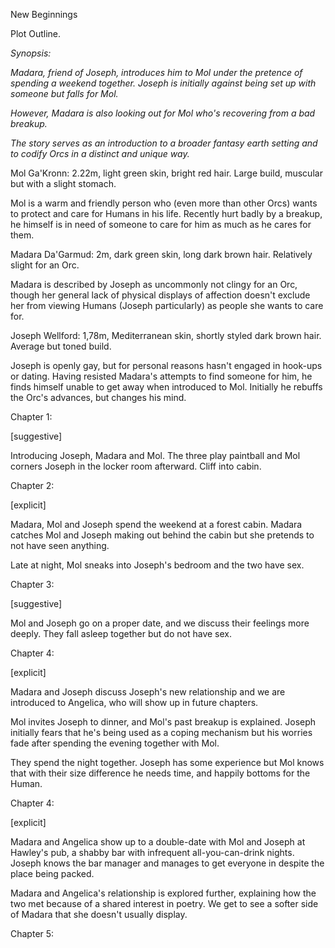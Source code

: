 New Beginnings

Plot Outline.

*Synopsis:*

*Madara, friend of Joseph, introduces him to Mol under the pretence of
spending a weekend together. Joseph is initially against being set up
with someone but falls for Mol.*

*However, Madara is also looking out for Mol who's recovering from a bad
breakup.*

*The story serves as an introduction to a broader fantasy earth setting
and to codify Orcs in a distinct and unique way.*

Mol Ga'Kronn: 2.22m, light green skin, bright red hair. Large build,
muscular but with a slight stomach.

Mol is a warm and friendly person who (even more than other Orcs) wants
to protect and care for Humans in his life. Recently hurt badly by a
breakup, he himself is in need of someone to care for him as much as he
cares for them.

Madara Da'Garmud: 2m, dark green skin, long dark brown hair. Relatively
slight for an Orc.

Madara is described by Joseph as uncommonly not clingy for an Orc,
though her general lack of physical displays of affection doesn't
exclude her from viewing Humans (Joseph particularly) as people she
wants to care for.

Joseph Wellford: 1,78m, Mediterranean skin, shortly styled dark brown
hair. Average but toned build.

Joseph is openly gay, but for personal reasons hasn't engaged in
hook-ups or dating. Having resisted Madara's attempts to find someone
for him, he finds himself unable to get away when introduced to Mol.
Initially he rebuffs the Orc's advances, but changes his mind.

Chapter 1:

\[suggestive\]

Introducing Joseph, Madara and Mol. The three play paintball and Mol
corners Joseph in the locker room afterward. Cliff into cabin.

Chapter 2:

\[explicit\]

Madara, Mol and Joseph spend the weekend at a forest cabin. Madara
catches Mol and Joseph making out behind the cabin but she pretends to
not have seen anything.

Late at night, Mol sneaks into Joseph's bedroom and the two have sex.

Chapter 3:

\[suggestive\]

Mol and Joseph go on a proper date, and we discuss their feelings more
deeply. They fall asleep together but do not have sex.

Chapter 4:

\[explicit\]

Madara and Joseph discuss Joseph's new relationship and we are
introduced to Angelica, who will show up in future chapters.

Mol invites Joseph to dinner, and Mol's past breakup is explained.
Joseph initially fears that he's being used as a coping mechanism but
his worries fade after spending the evening together with Mol.

They spend the night together. Joseph has some experience but Mol knows
that with their size difference he needs time, and happily bottoms for
the Human.

Chapter 4:

\[explicit\]

Madara and Angelica show up to a double-date with Mol and Joseph at
Hawley's pub, a shabby bar with infrequent all-you-can-drink nights.
Joseph knows the bar manager and manages to get everyone in despite the
place being packed.

Madara and Angelica's relationship is explored further, explaining how
the two met because of a shared interest in poetry. We get to see a
softer side of Madara that she doesn't usually display.

Chapter 5:
